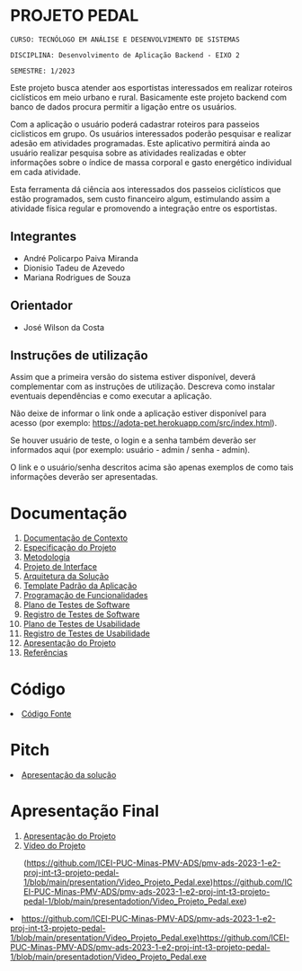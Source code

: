 # PROJETO PEDAL

`CURSO: TECNÓLOGO EM ANÁLISE E DESENVOLVIMENTO DE SISTEMAS`

`DISCIPLINA: Desenvolvimento de Aplicação Backend - EIXO 2`

`SEMESTRE: 1/2023`

Este projeto busca atender aos esportistas interessados em realizar roteiros ciclísticos em meio urbano e rural. Basicamente este projeto backend com banco de dados procura permitir a ligação entre os usuários.

Com a aplicação o usuário poderá cadastrar roteiros para passeios ciclisticos em grupo. Os usuários interessados poderão pesquisar e realizar adesão em atividades programadas. Este aplicativo permitirá ainda ao usuário realizar pesquisa sobre as atividades realizadas e obter informações sobre o índice de massa corporal e gasto energético individual em cada atividade.

Esta ferramenta dá ciência aos interessados dos passeios ciclísticos que estão programados, sem custo financeiro algum, estimulando assim a atividade física regular e promovendo a integração entre os esportistas.  


## Integrantes

* André Policarpo Paiva Miranda
* Dionisio Tadeu de Azevedo
* Mariana Rodrigues de Souza


## Orientador

* José Wilson da Costa

## Instruções de utilização

Assim que a primeira versão do sistema estiver disponível, deverá complementar com as instruções de utilização. Descreva como instalar eventuais dependências e como executar a aplicação.

Não deixe de informar o link onde a aplicação estiver disponível para acesso (por exemplo: https://adota-pet.herokuapp.com/src/index.html).

Se houver usuário de teste, o login e a senha também deverão ser informados aqui (por exemplo: usuário - admin / senha - admin).

O link e o usuário/senha descritos acima são apenas exemplos de como tais informações deverão ser apresentadas.

# Documentação

<ol>
<li><a href="docs/01-Documentação de Contexto.md"> Documentação de Contexto</a></li>
<li><a href="docs/02-Especificação do Projeto.md"> Especificação do Projeto</a></li>
<li><a href="docs/03-Metodologia.md"> Metodologia</a></li>
<li><a href="docs/04-Projeto de Interface.md"> Projeto de Interface</a></li>
<li><a href="docs/05-Arquitetura da Solução.md"> Arquitetura da Solução</a></li>
<li><a href="docs/06-Template Padrão da Aplicação.md"> Template Padrão da Aplicação</a></li>
<li><a href="docs/07-Programação de Funcionalidades.md"> Programação de Funcionalidades</a></li>
<li><a href="docs/08-Plano de Testes de Software.md"> Plano de Testes de Software</a></li>
<li><a href="docs/09-Registro de Testes de Software.md"> Registro de Testes de Software</a></li>
<li><a href="docs/10-Plano de Testes de Usabilidade.md"> Plano de Testes de Usabilidade</a></li>
<li><a href="docs/11-Registro de Testes de Usabilidade.md"> Registro de Testes de Usabilidade</a></li>
<li><a href="docs/12-Apresentação do Projeto.md"> Apresentação do Projeto</a></li>
<li><a href="docs/13-Referências.md"> Referências</a></li>
</ol>

# Código

<li><a href="src/README.md"> Código Fonte</a></li>

# Pitch

<li><a href="presentation/README.md"> Apresentação da solução</a></li>

# Apresentação Final 


<ol>
<li><a href="docs/01-Apresentação do Projeto.md"> Apresentação do Projeto</a></li>
<li><a href="docs/02-Vídeo do Projeto.md"> Vídeo do Projeto</a></li>

(https://github.com/ICEI-PUC-Minas-PMV-ADS/pmv-ads-2023-1-e2-proj-int-t3-projeto-pedal-1/blob/main/presentation/Video_Projeto_Pedal.exe)https://github.com/ICEI-PUC-Minas-PMV-ADS/pmv-ads-2023-1-e2-proj-int-t3-projeto-pedal-1/blob/main/presentadotion/Video_Projeto_Pedal.exe)

</ol>

<li><a href="presentation/README.md"> https://github.com/ICEI-PUC-Minas-PMV-ADS/pmv-ads-2023-1-e2-proj-int-t3-projeto-pedal-1/blob/main/presentation/Video_Projeto_Pedal.exe)https://github.com/ICEI-PUC-Minas-PMV-ADS/pmv-ads-2023-1-e2-proj-int-t3-projeto-pedal-1/blob/main/presentadotion/Video_Projeto_Pedal.exe</a></li>


